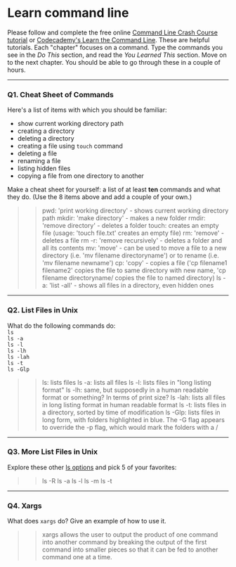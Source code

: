 # Learn command line

Please follow and complete the free online [Command Line Crash Course
tutorial](https://web.archive.org/web/20160708171659/http://cli.learncodethehardway.org/book/) or [Codecademy's Learn the Command Line](https://www.codecademy.com/learn/learn-the-command-line). These are helpful tutorials. Each "chapter" focuses on a command. Type the commands you see in the _Do This_ section, and read the _You Learned This_ section. Move on to the next chapter. You should be able to go through these in a couple of hours.

---

### Q1.  Cheat Sheet of Commands  

Here's a list of items with which you should be familiar:  
* show current working directory path
* creating a directory
* deleting a directory
* creating a file using `touch` command
* deleting a file
* renaming a file
* listing hidden files
* copying a file from one directory to another

Make a cheat sheet for yourself: a list of at least **ten** commands and what they do.  (Use the 8 items above and add a couple of your own.)  

> > pwd: 'print working directory' - shows current working directory path
mkdir: 'make directory' - makes a new folder
rmdir: 'remove directory' - deletes a folder
touch: creates an empty file (usage: 'touch file.txt' creates an empty file)
rm: 'remove' - deletes a file 
rm -r: 'remove recursively' - deletes a folder and all its contents
mv: 'move' - can be used to move a file to a new directory (i.e. 'mv filename directoryname') or to rename (i.e. 'mv filename newname')
cp: 'copy' - copies a file ('cp filename1 filename2' copies the file to same directory with new name, 'cp filename directoryname/ copies the file to named directory)
ls -a: 'list -all' - shows all files in a directory, even hidden ones

---

### Q2.  List Files in Unix   

What do the following commands do:  
`ls`  
`ls -a`  
`ls -l`  
`ls -lh`  
`ls -lah`  
`ls -t`  
`ls -Glp`  

> > ls: lists files
> > ls -a: lists all files
ls -l: lists files in "long listing format" 
ls -lh: same, but supposedly in a human readable format or something? In terms of print size? 
ls -lah: lists all files in long listing format in human readable format
ls -t: lists files in a directory, sorted by time of modification
ls -Glp: lists files in long form, with folders highlighted in blue. The -G flag appears to override the -p flag, which would mark the folders with a / 


---

### Q3.  More List Files in Unix  

Explore these other [ls options](http://www.techonthenet.com/unix/basic/ls.php) and pick 5 of your favorites:

> > ls -R
ls -a 
ls -l
ls -m 
ls -t

---

### Q4.  Xargs   

What does `xargs` do? Give an example of how to use it.

> > xargs allows the user to output the product of one command into another command by breaking the output of the first command into smaller pieces so that it can be fed to another command one at a time. 
 

